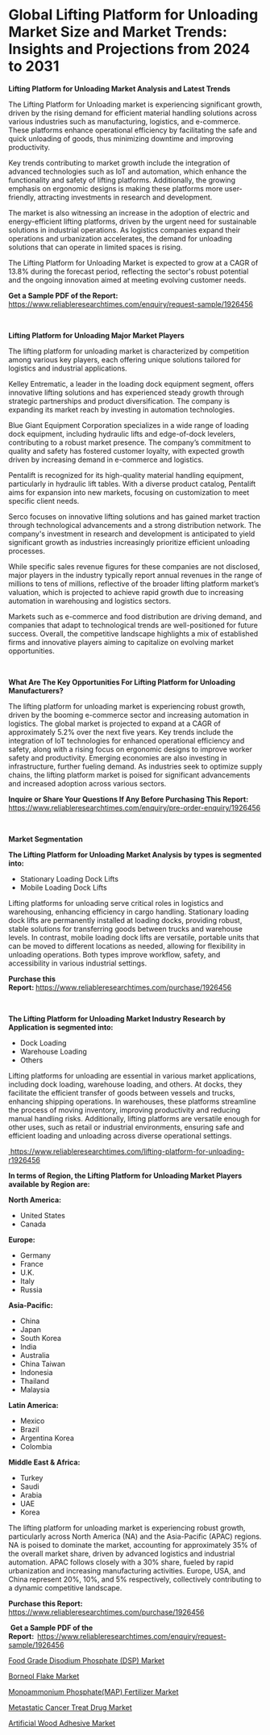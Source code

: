<p><h1>Global Lifting Platform for Unloading Market Size and Market Trends: Insights and Projections from 2024 to 2031</h1></p><p><strong>Lifting Platform for Unloading Market Analysis and Latest Trends</strong></p>
<p><p>The Lifting Platform for Unloading market is experiencing significant growth, driven by the rising demand for efficient material handling solutions across various industries such as manufacturing, logistics, and e-commerce. These platforms enhance operational efficiency by facilitating the safe and quick unloading of goods, thus minimizing downtime and improving productivity. </p><p>Key trends contributing to market growth include the integration of advanced technologies such as IoT and automation, which enhance the functionality and safety of lifting platforms. Additionally, the growing emphasis on ergonomic designs is making these platforms more user-friendly, attracting investments in research and development.</p><p>The market is also witnessing an increase in the adoption of electric and energy-efficient lifting platforms, driven by the urgent need for sustainable solutions in industrial operations. As logistics companies expand their operations and urbanization accelerates, the demand for unloading solutions that can operate in limited spaces is rising. </p><p>The Lifting Platform for Unloading Market is expected to grow at a CAGR of 13.8% during the forecast period, reflecting the sector's robust potential and the ongoing innovation aimed at meeting evolving customer needs.</p></p>
<p><strong>Get a Sample PDF of the Report:&nbsp;</strong> <a href="https://www.reliableresearchtimes.com/enquiry/request-sample/1926456?utm_campaign=1776&utm_medium=2&utm_source=Github&utm_content=ia&utm_term=25102024&utm_id=lifting-platform-for-unloading">https://www.reliableresearchtimes.com/enquiry/request-sample/1926456</a></p>
<p>&nbsp;</p>
<p><strong>Lifting Platform for Unloading Major Market Players</strong></p>
<p><p>The lifting platform for unloading market is characterized by competition among various key players, each offering unique solutions tailored for logistics and industrial applications. </p><p>Kelley Entrematic, a leader in the loading dock equipment segment, offers innovative lifting solutions and has experienced steady growth through strategic partnerships and product diversification. The company is expanding its market reach by investing in automation technologies.</p><p>Blue Giant Equipment Corporation specializes in a wide range of loading dock equipment, including hydraulic lifts and edge-of-dock levelers, contributing to a robust market presence. The company’s commitment to quality and safety has fostered customer loyalty, with expected growth driven by increasing demand in e-commerce and logistics.</p><p>Pentalift is recognized for its high-quality material handling equipment, particularly in hydraulic lift tables. With a diverse product catalog, Pentalift aims for expansion into new markets, focusing on customization to meet specific client needs. </p><p>Serco focuses on innovative lifting solutions and has gained market traction through technological advancements and a strong distribution network. The company's investment in research and development is anticipated to yield significant growth as industries increasingly prioritize efficient unloading processes.</p><p>While specific sales revenue figures for these companies are not disclosed, major players in the industry typically report annual revenues in the range of millions to tens of millions, reflective of the broader lifting platform market’s valuation, which is projected to achieve rapid growth due to increasing automation in warehousing and logistics sectors. </p><p>Markets such as e-commerce and food distribution are driving demand, and companies that adapt to technological trends are well-positioned for future success. Overall, the competitive landscape highlights a mix of established firms and innovative players aiming to capitalize on evolving market opportunities.</p></p>
<p>&nbsp;</p>
<p><strong>What Are The Key Opportunities For Lifting Platform for Unloading Manufacturers?</strong></p>
<p><p>The lifting platform for unloading market is experiencing robust growth, driven by the booming e-commerce sector and increasing automation in logistics. The global market is projected to expand at a CAGR of approximately 5.2% over the next five years. Key trends include the integration of IoT technologies for enhanced operational efficiency and safety, along with a rising focus on ergonomic designs to improve worker safety and productivity. Emerging economies are also investing in infrastructure, further fueling demand. As industries seek to optimize supply chains, the lifting platform market is poised for significant advancements and increased adoption across various sectors.</p></p>
<p><strong>Inquire or Share Your Questions If Any Before Purchasing This Report:</strong> <a href="https://www.reliableresearchtimes.com/enquiry/pre-order-enquiry/1926456?utm_campaign=1776&utm_medium=2&utm_source=Github&utm_content=ia&utm_term=25102024&utm_id=lifting-platform-for-unloading">https://www.reliableresearchtimes.com/enquiry/pre-order-enquiry/1926456</a></p>
<p>&nbsp;</p>
<p><strong>Market Segmentation</strong></p>
<p><strong>The Lifting Platform for Unloading Market Analysis by types is segmented into:</strong></p>
<p><ul><li>Stationary Loading Dock Lifts</li><li>Mobile Loading Dock Lifts</li></ul></p>
<p><p>Lifting platforms for unloading serve critical roles in logistics and warehousing, enhancing efficiency in cargo handling. Stationary loading dock lifts are permanently installed at loading docks, providing robust, stable solutions for transferring goods between trucks and warehouse levels. In contrast, mobile loading dock lifts are versatile, portable units that can be moved to different locations as needed, allowing for flexibility in unloading operations. Both types improve workflow, safety, and accessibility in various industrial settings.</p></p>
<p><strong>Purchase this Report:&nbsp;</strong><a href="https://www.reliableresearchtimes.com/purchase/1926456?utm_campaign=1776&utm_medium=2&utm_source=Github&utm_content=ia&utm_term=25102024&utm_id=lifting-platform-for-unloading">https://www.reliableresearchtimes.com/purchase/1926456</a></p>
<p>&nbsp;</p>
<p><strong>The Lifting Platform for Unloading Market Industry Research by Application is segmented into:</strong></p>
<p><ul><li>Dock Loading</li><li>Warehouse Loading</li><li>Others</li></ul></p>
<p><p>Lifting platforms for unloading are essential in various market applications, including dock loading, warehouse loading, and others. At docks, they facilitate the efficient transfer of goods between vessels and trucks, enhancing shipping operations. In warehouses, these platforms streamline the process of moving inventory, improving productivity and reducing manual handling risks. Additionally, lifting platforms are versatile enough for other uses, such as retail or industrial environments, ensuring safe and efficient loading and unloading across diverse operational settings.</p></p>
<p><a href="https://www.reliableresearchtimes.com/lifting-platform-for-unloading-r1926456?utm_campaign=1776&utm_medium=2&utm_source=Github&utm_content=ia&utm_term=25102024&utm_id=lifting-platform-for-unloading">&nbsp;https://www.reliableresearchtimes.com/lifting-platform-for-unloading-r1926456</a></p>
<p><strong>In terms of Region, the Lifting Platform for Unloading Market Players available by Region are:</strong></p>
<p>
    <p> <strong> North America: </strong>
        <ul>
            <li>United States</li>
            <li>Canada</li>
        </ul>
        </p> 
    <p> <strong> Europe: </strong>
        <ul>
            <li>Germany</li>
            <li>France</li>
            <li>U.K.</li>
            <li>Italy</li>
            <li>Russia</li>
        </ul>
        </p> 
    <p> <strong> Asia-Pacific: </strong>
        <ul>
            <li>China</li>
            <li>Japan</li>
            <li>South Korea</li>
            <li>India</li>
            <li>Australia</li>
            <li>China Taiwan</li>
            <li>Indonesia</li>
            <li>Thailand</li>
            <li>Malaysia</li>
        </ul>
        </p> 
    <p> <strong> Latin America: </strong>
        <ul>
            <li>Mexico</li>
            <li>Brazil</li>
            <li>Argentina Korea</li>
            <li>Colombia</li>
        </ul>
        </p> 
    <p> <strong> Middle East & Africa: </strong>
        <ul>
            <li>Turkey</li>
            <li>Saudi</li>
            <li>Arabia</li>
            <li>UAE</li>
            <li>Korea</li>
        </ul>
    </p>
    </p>
<p><p>The lifting platform for unloading market is experiencing robust growth, particularly across North America (NA) and the Asia-Pacific (APAC) regions. NA is poised to dominate the market, accounting for approximately 35% of the overall market share, driven by advanced logistics and industrial automation. APAC follows closely with a 30% share, fueled by rapid urbanization and increasing manufacturing activities. Europe, USA, and China represent 20%, 10%, and 5% respectively, collectively contributing to a dynamic competitive landscape.</p></p>
<p><strong>Purchase this Report: </strong><a href="https://www.reliableresearchtimes.com/purchase/1926456?utm_campaign=1776&utm_medium=2&utm_source=Github&utm_content=ia&utm_term=25102024&utm_id=lifting-platform-for-unloading">https://www.reliableresearchtimes.com/purchase/1926456</a></p>
<p>&nbsp;<strong>Get a Sample PDF of the Report:&nbsp;&nbsp;</strong><a href="https://www.reliableresearchtimes.com/enquiry/request-sample/1926456?utm_campaign=1776&utm_medium=2&utm_source=Github&utm_content=ia&utm_term=25102024&utm_id=lifting-platform-for-unloading">https://www.reliableresearchtimes.com/enquiry/request-sample/1926456</a></p>
<p><strong></strong></p>
<p><p><a href="https://www.linkedin.com/pulse/food-grade-disodium-phosphate-dsp-market-report-product-8dmhc?utm_campaign=1776&utm_medium=2&utm_source=Github&utm_content=ia&utm_term=25102024&utm_id=lifting-platform-for-unloading">Food Grade Disodium Phosphate (DSP) Market</a></p><p><a href="https://www.linkedin.com/pulse/navigating-borneol-flake-market-expert-analysis-forecast-x7gqc?utm_campaign=1776&utm_medium=2&utm_source=Github&utm_content=ia&utm_term=25102024&utm_id=lifting-platform-for-unloading">Borneol Flake Market</a></p><p><a href="https://www.linkedin.com/pulse/analyzing-monoammonium-phosphatemap-fertilizer-market-v3lxc?utm_campaign=1776&utm_medium=2&utm_source=Github&utm_content=ia&utm_term=25102024&utm_id=lifting-platform-for-unloading">Monoammonium Phosphate(MAP) Fertilizer Market</a></p><p><a href="https://www.linkedin.com/pulse/metastatic-cancer-treat-drug-market-research-report-pb62c?utm_campaign=1776&utm_medium=2&utm_source=Github&utm_content=ia&utm_term=25102024&utm_id=lifting-platform-for-unloading">Metastatic Cancer Treat Drug Market</a></p><p><a href="https://www.linkedin.com/pulse/artificial-wood-adhesive-value-chain-analysis-from-raw-materials-nbkvc?utm_campaign=1776&utm_medium=2&utm_source=Github&utm_content=ia&utm_term=25102024&utm_id=lifting-platform-for-unloading">Artificial Wood Adhesive Market</a></p></p>